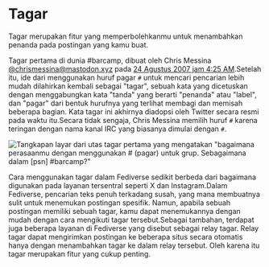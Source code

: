 # Tagar

Tagar merupakan fitur yang memperbolehkanmu untuk menambahkan penanda pada postingan yang kamu buat.

Tagar pertama di dunia #barcamp, dibuat oleh Chris Messina [@chrismessina@mastodon.xyz](https://mastodon.xyz/@chrismessina) pada [24 Agustus 2007 jam 4:25 AM](https://twitter.com/chrismessina/status/223115412?lang=en).Setelah itu, ide dari menggunakan huruf pagar `#` untuk mencari pencarian lebih mudah dilahirkan kembali sebagai "tagar", sebuah kata yang dicetuskan dengan menggabungkan kata "tanda" yang berarti "penanda" atau "label", dan "pagar" dari bentuk hurufnya yang terlihat membagi dan memisah beberapa bagian. Kata tagar ini akhirnya diadopsi oleh Twitter secara resmi pada waktu itu.Secara tidak sengaja, Chris Messina memilih huruf `#` karena teringan dengan nama kanal IRC yang biasanya dimulai dengan `#`.

![Tangkapan layar dari utas tagar pertama yang mengatakan "bagaimana perasaanmu dengan menggunakan # (pagar) untuk grup. Sebagaimana dalam [psn] #barcamp?"](/img/docs/for-users/features/hashtag/1.ja.png)

Cara menggunakan tagar dalam Fediverse sedikit berbeda dari bagaimana digunakan pada layanan tersentral seperti X dan Instagram.Dalam Fediverse, pencarian teks penuh terkadang susah, yang mana membuatnya sulit untuk menemukan postingan spesifik. Namun, apabila sebuah postingan memiliki sebuah tagar, kamu dapat menemukannya dengan mudah dengan cara mengikuti tagar tersebut.Sebagai tambahan, terdapat juga beberapa layanan di Fediverse yang disebut sebagai relay tagar. Relay tagar dapat mengirimkan postingan ke beberapa situs secara otomatis hanya dengan menambahkan tagar ke dalam relay tersebut. Oleh karena itu tagar merupakan fitur yang cukup penting.


